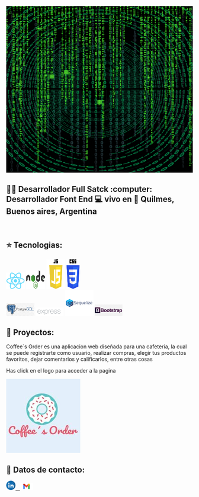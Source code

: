 <img src="assest\Jonathan Perez (1).gif" height="450px" width="100%"/>

<h2>
 👨‍💼 Desarrollador Full Satck :computer: Desarrollador Font End 💻 vivo en 🏡 Quilmes, Buenos aires, Argentina 
</h2>

&nbsp;&nbsp;

## :star: Tecnologias:

<p>
  <code><img width="10%" src="logo\logo-react.png"></code>
  <code><img width="10%" height="50px" src="logo\nodejs-1-logo-png-transparent.png"></code>
  <code><img width="10%" height="80px" src="logo\js-logo.webp"></code>
  <code><img width="7%" height="80px" src="logo\logo-css.png"></code>
  <br />
  <code><img width="15%" src="logo\242-2423721_logo-postgresql.png"></code>
  <code><img width="15%" src="logo\Expressjs.png"></code>
  <code><img  width="15%" height="70px" src="logo\sequelize-3-1175091.webp"></code>
  <code><img width="15%" src="logo\png-transparent-responsive-web-design-web-development-bootstrap-web-framework-web-design-purple-template-web-design.png"></code>
  <br />
</p>

## :pushpin: Proyectos:

<p>
  <p>Coffee`s Order es una aplicacion web diseñada para una cafeteria, la cual se puede registrarte como usuario, realizar compras, elegir tus productos favoritos, dejar comentarios y calificarlos, entre otras cosas </p>
  <p>
  Has click en el logo para acceder a la pagina
  </p>
  <a href="http://coffeemainapp.vercel.app/" ><img src="logo\299628251_481470750202700_2191909760058801525_n.jpg"></a>
</p>

## :paperclip: Datos de contacto:
<span>
 <a href="https://www.linkedin.com/in/jonathanperezfrontenddeveloper?lipi=urn%3Ali%3Apage%3Ad_flagship3_profile_view_base_contact_details%3BkfYSwWoiRleXiyv3sHW66g%3D%3D" ><img width="5%" src="logo\logo-linkedln.png"> &nbsp;
 <a href="mailto:jonathantj63@gmail.com" ><img width="7%" src="logo\logo-Gmail-1.png">  
</span>
